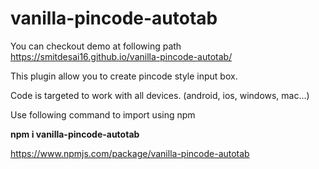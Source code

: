 # vanilla-pincode-autotab

You can checkout demo at following path
<br>
https://smitdesai16.github.io/vanilla-pincode-autotab/

<p>This plugin allow you to create pincode style input box.</p>
<p>Code is targeted to work with all devices. (android, ios, windows, mac...)</p>

Use following command to import using npm
<br>

<b>npm i vanilla-pincode-autotab</b>

https://www.npmjs.com/package/vanilla-pincode-autotab
